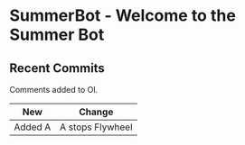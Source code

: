 # SummerBot - Welcome to the Summer Bot

## Recent Commits

Comments added to OI.

| New | Change |
| --- | ------ |
| Added A | A stops Flywheel |